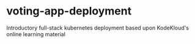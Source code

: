 # voting-app-deployment
Introductory full-stack kubernetes deployment based upon KodeKloud's online learning material
